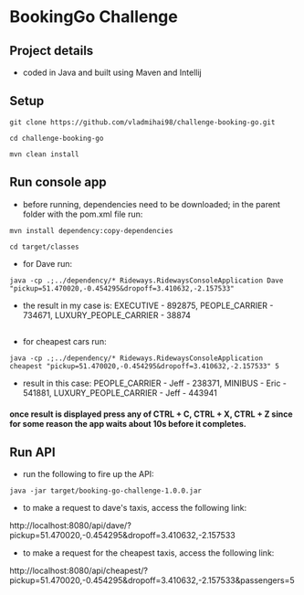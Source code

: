 # BookingGo Challenge

## Project details
- coded in Java and built using Maven and Intellij

## Setup
`git clone https://github.com/vladmihai98/challenge-booking-go.git`

`cd challenge-booking-go`

`mvn clean install`

## Run console app
- before running, dependencies need to be downloaded; in the parent folder with the pom.xml file run:

`mvn install dependency:copy-dependencies`

`cd target/classes`

- for Dave run:

`java -cp .;../dependency/* Rideways.RidewaysConsoleApplication Dave "pickup=51.470020,-0.454295&dropoff=3.410632,-2.157533"`

- the result in my case is: EXECUTIVE - 892875, PEOPLE_CARRIER - 734671, LUXURY_PEOPLE_CARRIER - 38874

##

- for cheapest cars run:

`java -cp .;../dependency/* Rideways.RidewaysConsoleApplication cheapest "pickup=51.470020,-0.454295&dropoff=3.410632,-2.157533" 5`

- result in this case: PEOPLE_CARRIER - Jeff - 238371, MINIBUS - Eric - 541881, LUXURY_PEOPLE_CARRIER - Jeff - 443941

#### once result is displayed press any of CTRL + C, CTRL + X, CTRL + Z since for some reason the app waits about 10s before it completes.


## Run API
- run the following to fire up the API:

`java -jar target/booking-go-challenge-1.0.0.jar`

- to make a request to dave's taxis, access the following link:

http://localhost:8080/api/dave/?pickup=51.470020,-0.454295&dropoff=3.410632,-2.157533

- to make a request for the cheapest taxis, access the following link:

http://localhost:8080/api/cheapest/?pickup=51.470020,-0.454295&dropoff=3.410632,-2.157533&passengers=5
